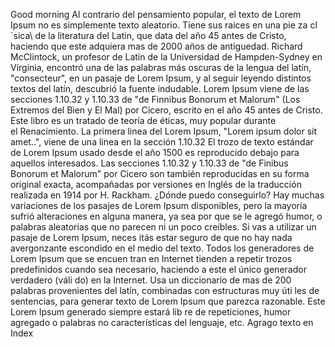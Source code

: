 Good morning
Al contrario del pensamiento popular, el texto de Lorem Ipsum no es simplemente texto aleatorio. Tiene sus raices en una pie
za cl´sica\\ de la literatura del Latin, que data del año 45 antes de Cristo, haciendo que este adquiera mas de 2000 años de antiguedad.
 Richard McClintock, un profesor de Latin de la Universidad de Hampden-Sydney en Virginia, encontró una de las palabras más oscuras 
 de la lengua del latín, "consecteur", en un pasaje de Lorem Ipsum, y al seguir leyendo distintos textos del latín, descubrió la
  fuente indudable. Lorem Ipsum viene de las secciones 1.10.32 y 1.10.33 de "de Finnibus Bonorum et Malorum" (Los Extremos del Bien
   y El Mal) por Cicero, escrito en el año 45 antes de Cristo. Este libro es un tratado de teoría de éticas, muy popular durante\
    el Renacimiento. La primera linea del Lorem Ipsum, "Lorem ipsum dolor sit amet..", viene de una linea en la sección 1.10.32
El  trozo de texto estándar de Lorem Ipsum usado desde el año 1500 es reproducido debajo para aquellos interesados. Las secciones 
1.10.32 y 1.10.33 de "de Finibus Bonorum et Malorum" por Cicero son también reproducidas en su forma original exacta, acompañadas 
por versiones en Inglés de la traducción realizada en 1914 por H. Rackham.
¿Dónde puedo conseguirlo?
Hay muchas variaciones de los pasajes de Lorem Ipsum disponibles, pero la mayoría sufrió alteraciones en alguna manera, ya sea por
que se le agregó humor, o palabras aleatorias que no parecen ni un poco creíbles. Si vas a utilizar un pasaje de Lorem Ipsum, neces
itás estar seguro de que no hay nada avergonzante escondido en el medio del texto. Todos los generadores de Lorem Ipsum que se encuen
tran en Internet tienden a repetir trozos predefinidos cuando sea necesario, haciendo a este el único generador verdadero (váli
do) en la Internet. Usa un diccionario de mas de 200 palabras provenientes del latín, combinadas con estructuras muy úti
les de sentencias, para generar texto de Lorem Ipsum que parezca razonable. Este Lorem Ipsum generado siempre estará lib
re de repeticiones, humor agregado o palabras no características del lenguaje, etc. 
Agrago texto en Index
